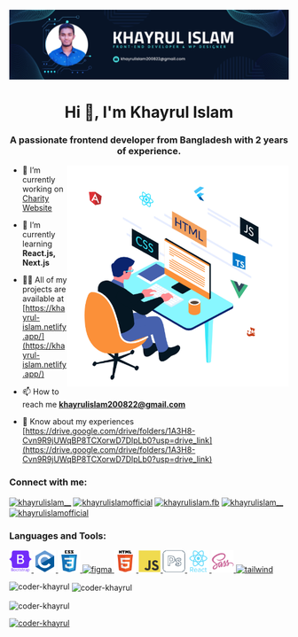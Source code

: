 ![logo](https://github.com/coder-khayrul/coder-khayrul/blob/main/khayrul%20islam%20cover%20%20-%20Copy.png)
<h1 align="center">Hi 👋, I'm Khayrul Islam</h1>
<h3 align="center">A passionate frontend developer from Bangladesh with 2 years of experience.</h3>
<img align="right" width="400" src="coding.gif"/>

- 🔭 I’m currently working on [Charity Website](https://coder-khayrul.github.io/charity-demo.github.io/)

- 🌱 I’m currently learning **React.js, Next.js**

- 👨‍💻 All of my projects are available at [https://khayrul-islam.netlify.app/](https://khayrul-islam.netlify.app/)

- 📫 How to reach me **khayrulislam200822@gmail.com**

- 📄 Know about my experiences [https://drive.google.com/drive/folders/1A3H8-Cvn9R9jUWqBP8TCXorwD7DlpLb0?usp=drive_link](https://drive.google.com/drive/folders/1A3H8-Cvn9R9jUWqBP8TCXorwD7DlpLb0?usp=drive_link)

<h3 align="left">Connect with me:</h3>
<p align="left">
<a href="https://twitter.com/khayrulislam__" target="blank"><img align="center" src="https://raw.githubusercontent.com/rahuldkjain/github-profile-readme-generator/master/src/images/icons/Social/twitter.svg" alt="khayrulislam__" height="30" width="40" /></a>
<a href="https://linkedin.com/in/khayrulislamofficial" target="blank"><img align="center" src="https://raw.githubusercontent.com/rahuldkjain/github-profile-readme-generator/master/src/images/icons/Social/linked-in-alt.svg" alt="khayrulislamofficial" height="30" width="40" /></a>
<a href="https://fb.com/khayrulislam.fb" target="blank"><img align="center" src="https://raw.githubusercontent.com/rahuldkjain/github-profile-readme-generator/master/src/images/icons/Social/facebook.svg" alt="khayrulislam.fb" height="30" width="40" /></a>
<a href="https://instagram.com/khayrulislam__" target="blank"><img align="center" src="https://raw.githubusercontent.com/rahuldkjain/github-profile-readme-generator/master/src/images/icons/Social/instagram.svg" alt="khayrulislam__" height="30" width="40" /></a>
<a href="https://www.behance.net/khayrulislamofficial" target="blank"><img align="center" src="https://raw.githubusercontent.com/rahuldkjain/github-profile-readme-generator/master/src/images/icons/Social/behance.svg" alt="khayrulislamofficial" height="30" width="40" /></a>
</p>

<h3 align="left">Languages and Tools:</h3>
<p align="left"> <a href="https://getbootstrap.com" target="_blank" rel="noreferrer"> <img src="https://raw.githubusercontent.com/devicons/devicon/master/icons/bootstrap/bootstrap-plain-wordmark.svg" alt="bootstrap" width="40" height="40"/> </a> <a href="https://www.cprogramming.com/" target="_blank" rel="noreferrer"> <img src="https://raw.githubusercontent.com/devicons/devicon/master/icons/c/c-original.svg" alt="c" width="40" height="40"/> </a> <a href="https://www.w3schools.com/css/" target="_blank" rel="noreferrer"> <img src="https://raw.githubusercontent.com/devicons/devicon/master/icons/css3/css3-original-wordmark.svg" alt="css3" width="40" height="40"/> </a> <a href="https://www.figma.com/" target="_blank" rel="noreferrer"> <img src="https://www.vectorlogo.zone/logos/figma/figma-icon.svg" alt="figma" width="40" height="40"/> </a> <a href="https://www.w3.org/html/" target="_blank" rel="noreferrer"> <img src="https://raw.githubusercontent.com/devicons/devicon/master/icons/html5/html5-original-wordmark.svg" alt="html5" width="40" height="40"/> </a> <a href="https://developer.mozilla.org/en-US/docs/Web/JavaScript" target="_blank" rel="noreferrer"> <img src="https://raw.githubusercontent.com/devicons/devicon/master/icons/javascript/javascript-original.svg" alt="javascript" width="40" height="40"/> </a> <a href="https://www.photoshop.com/en" target="_blank" rel="noreferrer"> <img src="https://raw.githubusercontent.com/devicons/devicon/master/icons/photoshop/photoshop-line.svg" alt="photoshop" width="40" height="40"/> </a> <a href="https://reactjs.org/" target="_blank" rel="noreferrer"> <img src="https://raw.githubusercontent.com/devicons/devicon/master/icons/react/react-original-wordmark.svg" alt="react" width="40" height="40"/> </a> <a href="https://sass-lang.com" target="_blank" rel="noreferrer"> <img src="https://raw.githubusercontent.com/devicons/devicon/master/icons/sass/sass-original.svg" alt="sass" width="40" height="40"/> </a> <a href="https://tailwindcss.com/" target="_blank" rel="noreferrer"> <img src="https://www.vectorlogo.zone/logos/tailwindcss/tailwindcss-icon.svg" alt="tailwind" width="40" height="40"/> </a> </p>

<p><img align="left" src="https://github-readme-stats.vercel.app/api/top-langs?username=coder-khayrul&show_icons=true&locale=en&layout=compact" alt="coder-khayrul" /></p>

<p>&nbsp;<img align="center" src="https://github-readme-stats.vercel.app/api?username=coder-khayrul&show_icons=true&locale=en" alt="coder-khayrul" /></p>

<p><img align="center" src="https://github-readme-streak-stats.herokuapp.com/?user=coder-khayrul&" alt="coder-khayrul" /></p>
<p align="left"> <a href="https://github.com/ryo-ma/github-profile-trophy"><img src="https://github-profile-trophy.vercel.app/?username=coder-khayrul" alt="coder-khayrul" /></a> </p>

